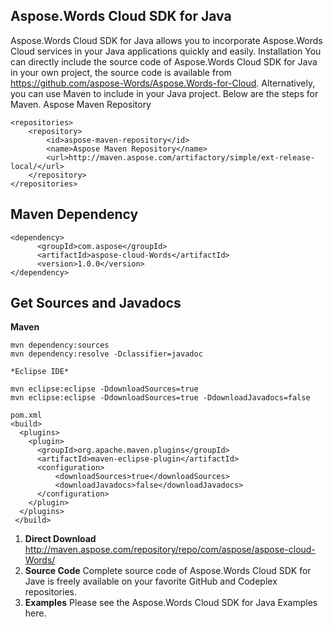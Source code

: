 ## Aspose.Words Cloud SDK for Java
Aspose.Words Cloud SDK for Java allows you to incorporate Aspose.Words Cloud services in your Java applications quickly and easily.
Installation
You can directly include the source code of Aspose.Words Cloud SDK for Java in your own project, the source code is available from https://github.com/aspose-Words/Aspose.Words-for-Cloud.
Alternatively, you can use Maven to include in your Java project. Below are the steps for Maven.
Aspose Maven Repository
```
<repositories>
    <repository>
        <id>aspose-maven-repository</id>
        <name>Aspose Maven Repository</name>
        <url>http://maven.aspose.com/artifactory/simple/ext-release-local/</url>
    </repository>
</repositories>
```
## Maven Dependency
```
<dependency>
      <groupId>com.aspose</groupId>
      <artifactId>aspose-cloud-Words</artifactId>
      <version>1.0.0</version>
</dependency>
``` 

## Get Sources and Javadocs

**Maven**
```
mvn dependency:sources
mvn dependency:resolve -Dclassifier=javadoc

*Eclipse IDE*

mvn eclipse:eclipse -DdownloadSources=true
mvn eclipse:eclipse -DdownloadSources=true -DdownloadJavadocs=false
```

```
pom.xml
<build>
  <plugins>
    <plugin>
      <groupId>org.apache.maven.plugins</groupId>
      <artifactId>maven-eclipse-plugin</artifactId>
      <configuration>
          <downloadSources>true</downloadSources>
          <downloadJavadocs>false</downloadJavadocs>
      </configuration>
    </plugin>
  </plugins>
 </build>
```

1. **Direct Download**
http://maven.aspose.com/repository/repo/com/aspose/aspose-cloud-Words/
1. **Source Code**
Complete source code of Aspose.Words Cloud SDK for Jave is freely available on your favorite GitHub and Codeplex repositories.
1. **Examples**
Please see the Aspose.Words Cloud SDK for Java Examples here.

